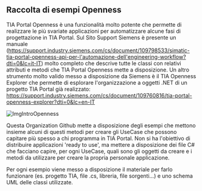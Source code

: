 ## Raccolta di esempi Openness

TIA Portal Openness è una funzionalità molto potente che permette di realizzare le più svariate applicazioni per automatizzare alcune fasi di progettazione in TIA Portal. Sul Sito Support Siemens è presente un manuale (https://support.industry.siemens.com/cs/document/109798533/simatic-tia-portal-openness-api-per-l'automazione-dell'engineering-workflow?dti=0&lc=it-IT) molto completo che descrive tutte le classi con relativi attributi e metodi che TIA Portal Openness mette a disposizione.
Un altro strumento molto valido messo a disposizione da Siemens è il TIA Openness Explorer che permette di esplorare l'organizzazione a oggetti .NET di un progetto TIA Portal già realizzato: https://support.industry.siemens.com/cs/document/109760816/tia-portal-openness-explorer?dti=0&lc=en-IT

![ImgIntroOpenness](https://user-images.githubusercontent.com/108678849/198730558-3da3d67a-cfc8-4f8c-a684-bc919d579d47.jpeg)

Questa Organization Github mette a disposizione degli esempi che mettono insieme alcuni di questi metodi per creare gli UseCase che possono capitare più spesso a chi programma in TIA Portal. 
Non si ha l'obiettivo di distribuire applicazioni 'ready to use', ma mettere a disposizione dei file C# che facciano capire, per ogni UseCase, quali sono gli oggetti da creare e i metodi da utilizzare per creare la propria personale applicazione.   

Per ogni esempio viene messo a disposizione il materiale per farlo funzionare (es. progetto TIA, file .cs, libreria, file sorgenti...) e uno schema UML delle classi utilizzate.

